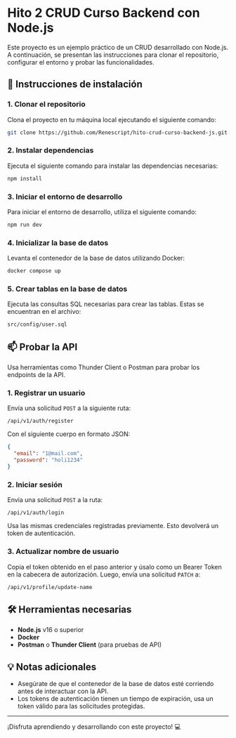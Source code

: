 # Hito 2 CRUD Curso Backend con Node.js

Este proyecto es un ejemplo práctico de un CRUD desarrollado con Node.js. A continuación, se presentan las instrucciones para clonar el repositorio, configurar el entorno y probar las funcionalidades.

## 🚀 Instrucciones de instalación

### 1. Clonar el repositorio
Clona el proyecto en tu máquina local ejecutando el siguiente comando:
```bash
git clone https://github.com/Renescript/hito-crud-curso-backend-js.git
```

### 2. Instalar dependencias
Ejecuta el siguiente comando para instalar las dependencias necesarias:
```bash
npm install
```

### 3. Iniciar el entorno de desarrollo
Para iniciar el entorno de desarrollo, utiliza el siguiente comando:
```bash
npm run dev
```

### 4. Inicializar la base de datos
Levanta el contenedor de la base de datos utilizando Docker:
```bash
docker compose up
```

### 5. Crear tablas en la base de datos
Ejecuta las consultas SQL necesarias para crear las tablas. Estas se encuentran en el archivo:
```
src/config/user.sql
```

## 📫 Probar la API
Usa herramientas como Thunder Client o Postman para probar los endpoints de la API.

### 1. Registrar un usuario
Envía una solicitud `POST` a la siguiente ruta:
```
/api/v1/auth/register
```
Con el siguiente cuerpo en formato JSON:
```json
{
  "email": "1@mail.com",
  "password": "holi1234"
}
```

### 2. Iniciar sesión
Envía una solicitud `POST` a la ruta:
```
/api/v1/auth/login
```
Usa las mismas credenciales registradas previamente. Esto devolverá un token de autenticación.

### 3. Actualizar nombre de usuario
Copia el token obtenido en el paso anterior y úsalo como un Bearer Token en la cabecera de autorización. Luego, envía una solicitud `PATCH` a:
```
/api/v1/profile/update-name
```

## 🛠 Herramientas necesarias
- **Node.js** v16 o superior
- **Docker**
- **Postman** o **Thunder Client** (para pruebas de API)

## 💡 Notas adicionales
- Asegúrate de que el contenedor de la base de datos esté corriendo antes de interactuar con la API.
- Los tokens de autenticación tienen un tiempo de expiración, usa un token válido para las solicitudes protegidas.

---

¡Disfruta aprendiendo y desarrollando con este proyecto! 💻
